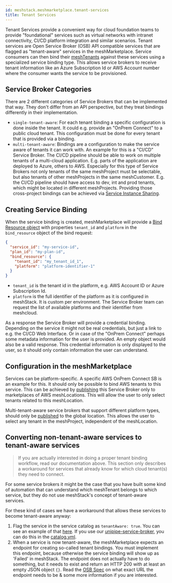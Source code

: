 ```yaml
---
id: meshstack.meshmarketplace.tenant-services
title: Tenant Services
---
```


Tenant Services provide a convenient way for cloud foundation teams to provide "foundational" services such as virtual
networks with intranet connectivity, CI/CD platform integration and similar scenarios. Tenant services are Open Service Broker
(OSB) API compatible services that are flagged as "tenant-aware" services in the meshMarketplace. Service consumers
can then bind their [meshTenants](./meshcloud.tenant.md) against these services using a specialized service binding type. This allows service brokers to receive tenant information like an Azure Subscription Id or AWS Account number where the
consumer wants the service to be provisioned.


## Service Broker Categories

There are 2 different categories of Service Brokers that can be implemented that way. They don't differ from an API perspective, but they treat bindings differently in their implementation.

- `single-tenant-aware`: For each tenant binding a specific configuration is done inside the tenant. It could e.g. provide an "OnPrem Connect" to a public cloud tenant. This configuration must be done for every tenant that is provided via a binding.
- `multi-tenant-aware`: Bindings are a configuration to make the service aware of tenants it can work with. An example for this is a "CI/CD" Service Broker. The CI/CD pipeline should be able to work on multiple tenants of a multi-cloud application. E.g. parts of the application are deployed to Azure, others to AWS. Especially for this type of Service Brokers not only tenants of the same meshProject must be selectable, but also tenants of other meshProjects in the same meshCustomer. E.g. the CI/CD pipeline should have access to dev, int and prod tenants, which might be located in different meshProjects. Providing those cross-project bindings can be achieved via [Service Instance Sharing](./marketplace.service-instances.md#share-service-instance).

## Creating Service Binding

When the service binding is created, meshMarketplace will provide a [Bind Resource object](https://github.com/openservicebrokerapi/servicebroker/blob/v2.15/spec.md#bind-resource-object) with properties `tenant_id` and `platform` in the `bind_resource` object of the bind request:

```json
{
  "service_id": "my-service-id",
  "plan_id": "my-plan-id",
  "bind_resource": {
    "tenant_id": "my_tenant_id_1",
    "platform": "platform-identifier-1"
  }
}
```

- `tenant_id` is the tenant id in the platform, e.g. AWS Account ID or Azure Subscription Id.
- `platform` is the full identifier of the platform as it is configured in meshStack. It is custom per environment. The Service Broker team can request the list of available platforms and their identifier from meshcloud.

As a response the Service Broker will provide a credential binding. Depending on the service it might not be real credentials, but just a link to e.g. the CI/CD Web Interface. Or in case of the "OnPrem Connect" perhaps some metadata information for the user is provided. An empty object would also be a valid response. This credential information is only displayed to the user, so it should only contain information the user can understand.

## Configuration in the meshMarketplace

Services can be platform-specific. A specific AWS OnPrem Connect SB is an example for this. It should only be possible to bind AWS tenants to this service. This can be achieved by [publishing](meshstack.meshmarketplace.development.md#publish-your-service-broker) this Service Broker only to marketplaces of AWS meshLocations. This will allow the user to only select tenants related to this meshLocation.

Multi-tenant-aware service brokers that support different platform types, should only be [published](meshstack.meshmarketplace.development.md#publish-your-service-broker) to the global location. This allows the user to select any tenant in the meshProject, independent of the meshLocation.

## Converting non-tenant-aware services to tenant-aware services

> If you are actually interested in doing a proper tenant binding workflow, read our documentation above.
> This section only describes a workaround for services that already know for which cloud tenant(s) they need to connect.

For some service brokers it might be the case that you have built some kind of automation that can understand which
meshTenant belongs to which service, but they do not use meshStack's concept of tenant-aware services.

For these kind of cases we have a workaround that allows these services to become tenant-aware anyway:

1. Flag the service in the service catalog as `tenantAware: true`. You can see an example of that [here](./meshstack.meshmarketplace.profile.md#tenant-aware-services). If you
   use our [unipipe-service-broker](https://github.com/meshcloud/unipipe-service-broker), you can do this in the [catalog.yml](https://github.com/meshcloud/unipipe-service-broker/wiki/Reference#catalogyml).
2. When a service is now tenant-aware, the meshMarketplace expects an endpoint for creating so-called tenant bindings.
   You must implement this endpoint, because otherwise the service binding will show up as 'Failed' in meshStack.
   The endpoint does not actually have to do something, but it needs to exist and return an HTTP 200 with at least an
   empty JSON object `{}`. Read the [OSB Spec](https://github.com/openservicebrokerapi/servicebroker/blob/master/spec.md#request-creating-a-service-binding)
   on what exact URL the endpoint needs to be & some more information if you are interested.


